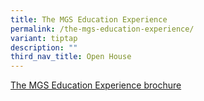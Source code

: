 ```yaml
---
title: The MGS Education Experience
permalink: /the-mgs-education-experience/
variant: tiptap
description: ""
third_nav_title: Open House
---
```

<p><a href="https://drive.google.com/file/d/1jlJufzEIGcJCMWStPwzk10wF9OF9tenv/view?usp=drive_link" rel="noopener nofollow" target="_blank">The MGS Education Experience brochure</a>
</p>